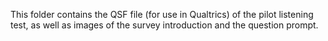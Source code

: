 This folder contains the QSF file (for use in Qualtrics) of the pilot listening test, as well as images of the survey introduction and the question prompt. 

